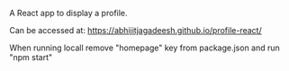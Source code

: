 A React app to display a profile. 

Can be accessed at:  https://abhijitjagadeesh.github.io/profile-react/

When running locall remove "homepage" key from package.json and run "npm start" 
